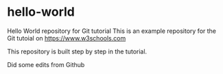 # hello-world
Hello World repository for Git tutorial
This is an example repository for the Git tutoial on https://www.w3schools.com

This repository is built step by step in the tutorial.

Did some edits from Github
